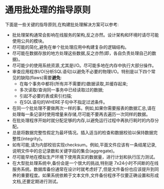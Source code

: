 # 通用批处理的指导原则 #

下面是一些关键的指导原则,在构建批处理解决方案可以参考: 

- 批处理架构通常会影响在线服务的架构,反之亦然。设计架构和环境时请尽可能使用公共的模块。
- 尽可能的简化,避免在单个批处理应用中构建复杂的逻辑结构。
- 尽可能在数据存放的地方处理这些数据,反之亦然(即，各自负责处理自己的数据)。
- 尽可能少的使用系统资源,尤其是I/O。尽可能多地在内存中执行大部分操作。
- 审查应用程序I/O(分析SQL语句)以避免不必要的物理I/O。特别是以下四个常见的缺陷(flaws)需要**避免**:
	* 在每个事务中都将(所有并不需要的)数据读取,并缓存起来;
	* 多次读取/查询同一事务中已经读取过的数据;
	* 引起不必要的表或索引扫描;
	* 在SQL语句的WHERE子句中不指定过滤条件。
- 在同一个批处理不要做两次一样的事。例如,如果你需要报表的数据汇总,请在处理每一条记录时使用增量来存储,尽可能不要再去遍历一次同样的数据。
- 在批处理程序开始时就分配足够的内存,以避免运行过程中再执行耗时的内存分配。
- 总是将数据完整性假定为最坏情况。插入适当的检查和数据校验以保持数据完整性(integrity)。
- 如有可能,请为内部校验实现checksum。例如,平面文件应该有一条结尾记录,说明文件中的总记录数和关键字段的集合(aggregate)。
- 尽可能早地在模拟生产环境下使用真实的数据量，进行计划和执行压力测试。
- 在大型批处理系统中,备份会是一个很大的挑战,特别是 7x24小时不间断的在线服务系统。数据库备份通常在设计时就考虑好了,但是文件备份也应该提升到同养的重要程度。如果系统依赖于文本文件,文件备份程序不仅要正确设置和形成文档,还要定期进行测试。


